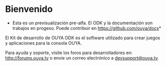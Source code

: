 # Bienvenido

* Esta es un previsualización pre-alfa. El ODK y la documentación son trabajos en progeso. Puede contribuir en https://github.com/ouya/docs*

El Kit de desarrollo de OUYA ODK es el software utilizado para crear juegos y aplicaciones para la consola OUYA.

Para ayuda y soporte, visite los foros para desarrolladores en: http://forums.ouya.tv o envie un correo electrónico a devsupport@ouya.tv.
